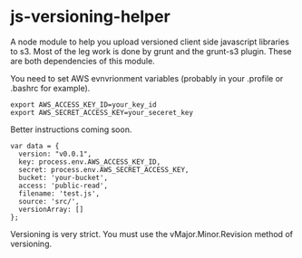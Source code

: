 # js-versioning-helper

A node module to help you upload versioned client side javascript libraries to s3. Most of the leg work is done
by grunt and the grunt-s3 plugin. These are both dependencies of this module.

You need to set AWS evnvrionment variables (probably in your .profile or .bashrc for example).

    export AWS_ACCESS_KEY_ID=your_key_id
    export AWS_SECRET_ACCESS_KEY=your_seceret_key

Better instructions coming soon.

    var data = {
      version: "v0.0.1",
      key: process.env.AWS_ACCESS_KEY_ID,
      secret: process.env.AWS_SECRET_ACCESS_KEY,
      bucket: 'your-bucket',
      access: 'public-read',
      filename: 'test.js',
      source: 'src/',
      versionArray: []
    };

Versioning is very strict. You must use the vMajor.Minor.Revision method of versioning.
